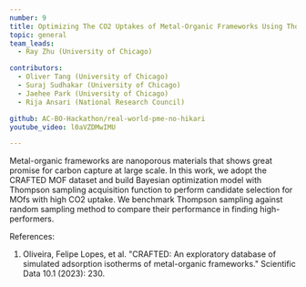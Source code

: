 ```yaml
---
number: 9
title: Optimizing The CO2 Uptakes of Metal-Organic Frameworks Using Thompson Sampling
topic: general
team_leads:
  - Ray Zhu (University of Chicago)

contributors:
  - Oliver Tang (University of Chicago)
  - Suraj Sudhakar (University of Chicago)
  - Jaehee Park (University of Chicago)
  - Rija Ansari (National Research Council)

github: AC-BO-Hackathon/real-world-pme-no-hikari
youtube_video: l0aVZDMwIMU

---
```


Metal-organic frameworks are nanoporous materials that shows great promise for carbon capture at large scale. In this work, we adopt the CRAFTED MOF dataset and build Bayesian optimization model with Thompson sampling acquisition function to perform candidate selection for MOfs with high CO2 uptake. We benchmark Thompson sampling against random sampling method to compare their performance in finding high-performers.

References:

1. Oliveira, Felipe Lopes, et al. "CRAFTED: An exploratory database of simulated adsorption isotherms of metal-organic frameworks." Scientific Data 10.1 (2023): 230.
